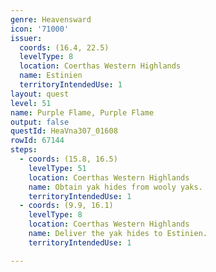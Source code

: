 ```yaml
---
genre: Heavensward
icon: '71000'
issuer:
  coords: (16.4, 22.5)
  levelType: 8
  location: Coerthas Western Highlands
  name: Estinien
  territoryIntendedUse: 1
layout: quest
level: 51
name: Purple Flame, Purple Flame
output: false
questId: HeaVna307_01608
rowId: 67144
steps:
  - coords: (15.8, 16.5)
    levelType: 51
    location: Coerthas Western Highlands
    name: Obtain yak hides from wooly yaks.
    territoryIntendedUse: 1
  - coords: (9.9, 16.1)
    levelType: 8
    location: Coerthas Western Highlands
    name: Deliver the yak hides to Estinien.
    territoryIntendedUse: 1

---
```

